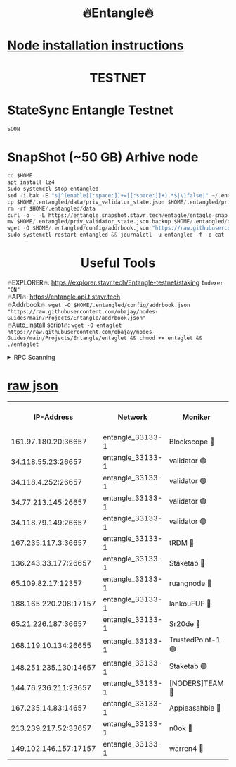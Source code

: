 <h1 align="center"> 🔥Entangle🔥</h1>

[Node installation instructions](https://github.com/obajay/nodes-Guides/tree/main/Projects/Entangle)
=

<h1 align="center"> TESTNET</h1>

# StateSync Entangle Testnet
```python
SOON
```
# SnapShot (~50 GB) Arhive node
```python
cd $HOME
apt install lz4
sudo systemctl stop entangled
sed -i.bak -E "s|^(enable[[:space:]]+=[[:space:]]+).*$|\1false|" ~/.entangled/config/config.toml
cp $HOME/.entangled/data/priv_validator_state.json $HOME/.entangled/priv_validator_state.json.backup
rm -rf $HOME/.entangled/data
curl -o - -L https://entangle.snapshot.stavr.tech/entagle/entagle-snap.tar.lz4 | lz4 -c -d - | tar -x -C $HOME/.entangled --strip-components 2
mv $HOME/.entangled/priv_validator_state.json.backup $HOME/.entangled/data/priv_validator_state.json
wget -O $HOME/.entangled/config/addrbook.json "https://raw.githubusercontent.com/obajay/nodes-Guides/main/Projects/Entangle/addrbook.json"
sudo systemctl restart entangled && journalctl -u entangled -f -o cat
```
 <h1 align="center"> Useful Tools</h1>
 
🔥EXPLORER🔥: https://explorer.stavr.tech/Entangle-testnet/staking        `Indexer "ON"` \
🔥API🔥:      https://entangle.api.t.stavr.tech \
🔥Addrbook🔥: ```wget -O $HOME/.entangled/config/addrbook.json "https://raw.githubusercontent.com/obajay/nodes-Guides/main/Projects/Entangle/addrbook.json"``` \
🔥Auto_install script🔥:  `wget -O entaglet https://raw.githubusercontent.com/obajay/nodes-Guides/main/Projects/Entangle/entaglet && chmod +x entaglet && ./entaglet`


<details>
<summary>RPC Scanning</summary>

<h2 align="center"> We scan nodes in real time every 4 hours. And we provide the final result of RPC endpoints.
We cannot influence the operation of these nodes in any way. </h2>


```python
If Voting Power is higher than 0 --> then the Node is a validator of the network and may be subject to attack and be a potential threat to the chain.
```
```python
We marked such validators with a red symbol
```

</details>

[raw json](https://rpc-check.entangt.stavr.tech/entangt/rpc-entangt-result.json)
=


<table><tr><th>IP-Address</th><th>Network</th><th>Moniker</th><th>Latest Block Height</th><th>Earliest Block Height</th><th>Catching Up</th><th>Tx Index</th><th>Voting Power</th><th>Scan Time</th></tr><tr><td>161.97.180.20:36657</td><td>entangle_33133-1</td><td>Blockscope 🔴</td><td>2576506</td><td>1</td><td>False</td><td>off</td><td>309525038737431</td><td>2024-03-10T12:02:35.251904681UTC</td></tr><tr><td>34.118.55.23:26657</td><td>entangle_33133-1</td><td>validator 🟢</td><td>2576507</td><td>1</td><td>False</td><td>on</td><td>0</td><td>2024-03-10T12:02:37.935060487UTC</td></tr><tr><td>34.118.4.252:26657</td><td>entangle_33133-1</td><td>validator 🟢</td><td>2574916</td><td>1</td><td>False</td><td>on</td><td>0</td><td>2024-03-10T12:02:38.267616603UTC</td></tr><tr><td>34.77.213.145:26657</td><td>entangle_33133-1</td><td>validator 🟢</td><td>2576507</td><td>1</td><td>False</td><td>on</td><td>0</td><td>2024-03-10T12:02:40.851073536UTC</td></tr><tr><td>34.118.79.149:26657</td><td>entangle_33133-1</td><td>validator 🟢</td><td>2576510</td><td>1</td><td>False</td><td>on</td><td>0</td><td>2024-03-10T12:03:00.422875042UTC</td></tr><tr><td>167.235.117.3:36657</td><td>entangle_33133-1</td><td>tRDM 🔴</td><td>2576512</td><td>1</td><td>False</td><td>on</td><td>214801679349464</td><td>2024-03-10T12:03:02.950980693UTC</td></tr><tr><td>136.243.33.177:26657</td><td>entangle_33133-1</td><td>Staketab 🔴</td><td>2576509</td><td>660001</td><td>False</td><td>on</td><td>180769027673254</td><td>2024-03-10T12:02:53.784222573UTC</td></tr><tr><td>65.109.82.17:12357</td><td>entangle_33133-1</td><td>ruangnode 🔴</td><td>2576506</td><td>1312001</td><td>False</td><td>off</td><td>657857907468681</td><td>2024-03-10T12:02:35.584830960UTC</td></tr><tr><td>188.165.220.208:17157</td><td>entangle_33133-1</td><td>lankouFUF 🔴</td><td>2576507</td><td>1910001</td><td>False</td><td>off</td><td>330853151015632</td><td>2024-03-10T12:02:40.584417525UTC</td></tr><tr><td>65.21.226.187:36657</td><td>entangle_33133-1</td><td>Sr20de 🔴</td><td>2576505</td><td>2049001</td><td>False</td><td>off</td><td>29444910867813</td><td>2024-03-10T12:02:32.977532439UTC</td></tr><tr><td>168.119.10.134:26655</td><td>entangle_33133-1</td><td>TrustedPoint-1 🟢</td><td>2576512</td><td>2268001</td><td>False</td><td>off</td><td>0</td><td>2024-03-10T12:03:03.173322853UTC</td></tr><tr><td>148.251.235.130:14657</td><td>entangle_33133-1</td><td>Staketab 🟢</td><td>2576505</td><td>2272001</td><td>False</td><td>on</td><td>0</td><td>2024-03-10T12:02:32.657297640UTC</td></tr><tr><td>144.76.236.211:23657</td><td>entangle_33133-1</td><td>[NODERS]TEAM 🔴</td><td>2576509</td><td>2304001</td><td>False</td><td>off</td><td>26809450365031740</td><td>2024-03-10T12:02:51.540606462UTC</td></tr><tr><td>167.235.14.83:14657</td><td>entangle_33133-1</td><td>Appieasahbie 🔴</td><td>2576512</td><td>2436001</td><td>False</td><td>on</td><td>43265640243295039</td><td>2024-03-10T12:03:02.676793396UTC</td></tr><tr><td>213.239.217.52:33657</td><td>entangle_33133-1</td><td>n0ok 🔴</td><td>2576510</td><td>2476510</td><td>False</td><td>off</td><td>46610910800191634</td><td>2024-03-10T12:02:58.086734988UTC</td></tr><tr><td>149.102.146.157:17157</td><td>entangle_33133-1</td><td>warren4 🔴</td><td>2576509</td><td>2558001</td><td>False</td><td>on</td><td>505350077875653</td><td>2024-03-10T12:02:49.292874018UTC</td></tr></table>
